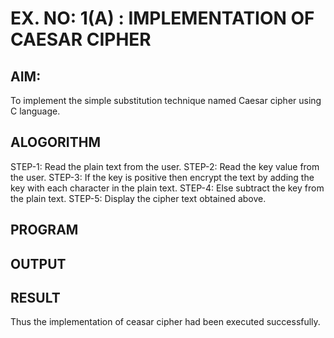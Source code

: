 # EX. NO: 1(A) : IMPLEMENTATION OF CAESAR CIPHER

## AIM:
To implement the simple substitution technique named Caesar cipher using C language.

## ALOGORITHM

STEP-1: Read the plain text from the user.
STEP-2: Read the key value from the user.
STEP-3: If the key is positive then encrypt the text by adding the key with
each character in the plain text.
STEP-4: Else subtract the key from the plain text.
STEP-5: Display the cipher text obtained above.



## PROGRAM


## OUTPUT 

## RESULT 
 Thus the implementation of ceasar cipher had been executed successfully.
